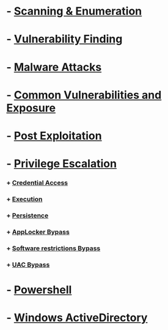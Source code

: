 # - [ Scanning & Enumeration](https://github.com/sarathlalup/Cyber-security/tree/master/Windows%20Exploitaion/02.Scanning%20%26%20Enumeration)

# - [ Vulnerability Finding](https://github.com/sarathlalup/Cyber-security/tree/master/Windows%20Exploitaion/03.Vulnerability%20Finding)

# - [ Malware Attacks](https://github.com/sarathlalup/Cyber-security/tree/master/Windows%20Exploitaion/Malware%20Attacks)

# - [ Common Vulnerabilities and Exposure](https://github.com/sarathlalup/Cyber-security/blob/master/Windows%20Exploitaion/Common%20Vulnerabilities%20and%20Exposure.md)

# - [ Post Exploitation](https://github.com/sarathlalup/Cyber-security/tree/master/Windows%20Exploitaion/Post%20Exploitaion)

# - [ Privilege Escalation](https://github.com/sarathlalup/Cyber-security/tree/master/Windows%20Exploitaion/Privilege%20escalation)

   ### + [     Credential Access](https://github.com/sarathlalup/Cyber-security/tree/master/Windows%20Exploitaion/Credential%20Access)
   ### + [     Execution](https://github.com/sarathlalup/Cyber-security/tree/master/Windows%20Exploitaion/Execution)
   
   ### + [     Persistence](https://github.com/sarathlalup/Cyber-security/tree/master/Windows%20Exploitaion/Persistence)
   
   ### + [     AppLocker Bypass](https://github.com/sarathlalup/Cyber-security/tree/master/Windows%20Exploitaion/Privilege%20escalation/AppLocker%20Bypass)
   ### + [     Software restrictions Bypass](hhttps://github.com/sarathlalup/Cyber-security/tree/master/Windows%20Exploitaion/Privilege%20escalation/Software%20restrictions%20Bypass)
   
   ### + [     UAC Bypass](https://github.com/sarathlalup/Cyber-security/tree/master/Windows%20Exploitaion/Privilege%20escalation/User%20Account%20Control%20Bypass)
   
# - [Powershell](https://github.com/sarathlalup/Cyber-security/tree/master/Windows%20Exploitaion/Powershell)

# - [Windows ActiveDirectory](https://github.com/sarathlalup/Cyber-security/tree/master/Windows%20Exploitaion/Windows%20ActiveDirectory)
